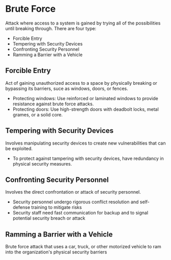 # Brute Force
Attack where access to a system is gained by trying all of the possibilities until breaking through. There are four type:
- Forcible Entry
- Tempering with Security Devices
- Confronting Security Personnel
- Ramming a Barrier with a Vehicle

## Forcible Entry
Act of gaining unauthorized access to a space by physically breaking or bypassing its barriers, suce as windows, doors, or fences.
- Protecting windows: Use reinforced or laminated windows to provide resistance against brute force attacks.
- Protecting doors: Use high-strength doors with deadbolt locks, metal grames, or a solid core.

## Tempering with Security Devices
Involves manipulating security devices to create new vulnerabilities that can be exploited.
- To protect against tampering with security devices, have redundancy in physical security measures.

## Confronting Security Personnel
Involves the direct confrontation or attack of security personnel.
- Security personnel undergo rigorous conflict resolution and self-defense training to mitigate risks
- Security staff need fast communication for backup and to signal potential security breach or attack

## Ramming a Barrier with a Vehicle
Brute force attack that uses a car, truck, or other motorized vehicle to ram into the organization's physical security barriers
